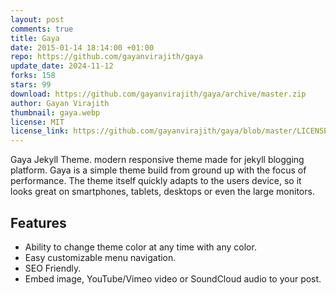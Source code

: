 ```yaml
---
layout: post
comments: true
title: Gaya
date: 2015-01-14 18:14:00 +01:00
repo: https://github.com/gayanvirajith/gaya
update_date: 2024-11-12
forks: 158
stars: 99
download: https://github.com/gayanvirajith/gaya/archive/master.zip
author: Gayan Virajith
thumbnail: gaya.webp
license: MIT
license_link: https://github.com/gayanvirajith/gaya/blob/master/LICENSE.md
---
```


Gaya Jekyll Theme. modern responsive theme made for jekyll blogging platform. Gaya is a simple theme build from ground up with the focus of performance. The theme itself quickly adapts to the users device, so it looks great on smartphones, tablets, desktops or even the large monitors.

## Features

* Ability to change theme color at any time with any color.
* Easy customizable menu navigation.
* SEO Friendly.
* Embed image, YouTube/Vimeo video or SoundCloud audio to your post.
